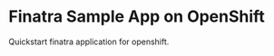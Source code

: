 Finatra Sample App on OpenShift
=========================

Quickstart finatra application for openshift.